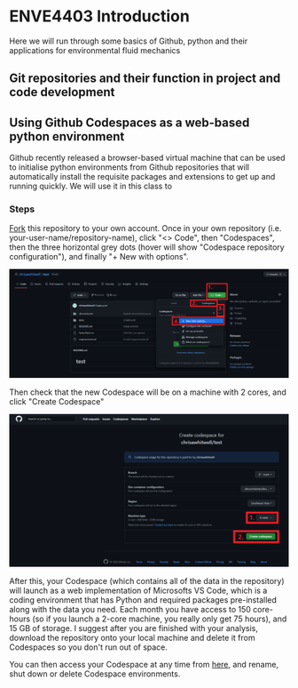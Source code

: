 # ENVE4403 Introduction
Here we will run through some basics of Github, python and their applications for environmental fluid mechanics

## Git repositories and their function in project and code development


## Using Github Codespaces as a web-based python environment
Github recently released a browser-based virtual machine that can be used to initialise python environments from Github repositories that will automatically install the requisite packages and extensions to get up and running quickly. We will use it in this class to 

### Steps
[Fork](https://docs.github.com/en/get-started/quickstart/fork-a-repo#forking-a-repository) this repository to your own account. Once in your own repository (i.e. your-user-name/repository-name), click "<> Code", then "Codespaces", then the three horizontal grey dots (hover will show "Codespace repository configuration"), and finally "+  New with options".

<img src="/docs/Codespace 1.png">

Then check that the new Codespace will be on a machine with 2 cores, and click "Create Codespace"

<img src="/docs/Codespace 2.png">

After this, your Codespace (which contains all of the data in the repository) will launch as a web implementation of Microsofts VS Code, which is a coding environment that has Python and required packages pre-installed along with the data you need. Each month you have access to 150 core-hours (so if you launch a 2-core machine, you really only get 75 hours), and 15 GB of storage. I suggest after you are finished with your analysis, download the repository onto your local machine and delete it from Codespaces so you don't run out of space.

You can then access your Codespace at any time from [here](https://github.com/codespaces), and rename, shut down or delete Codespace environments.
